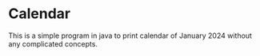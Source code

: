 # Calendar
This is a simple program in java to print calendar of January 2024 without any complicated concepts.
